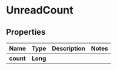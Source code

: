 

# UnreadCount

## Properties

Name | Type | Description | Notes
------------ | ------------- | ------------- | -------------
**count** | **Long** |  | 



